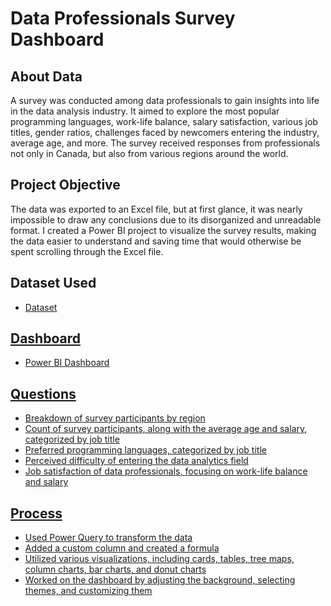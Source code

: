 # Data Professionals Survey Dashboard
## About Data
A survey was conducted among data professionals to gain insights into life in the data analysis industry. It aimed to explore the most popular programming languages, work-life balance, salary satisfaction, various job titles, gender ratios, challenges faced by newcomers entering the industry, average age, and more. The survey received responses from professionals not only in Canada, but also from various regions around the world.

## Project Objective
The data was exported to an Excel file, but at first glance, it was nearly impossible to draw any conclusions due to its disorganized and unreadable format. I created a Power BI project to visualize the survey results, making the data easier to understand and saving time that would otherwise be spent scrolling through the Excel file.

## Dataset Used
- <a href="https://github.com/AlexTheAnalyst/Power-BI/blob/main/Power%20BI%20-%20Final%20Project.xlsx">Dataset

## Dashboard

- <a href= "https://github.com/UmaMahor/Projects-SQL_PowerBI_Tableau/blob/PowerBI/Data%20Professionals%20Survey%20Breakdown.png">Power BI Dashboard

## Questions
- Breakdown of survey participants by region
- Count of survey participants, along with the average age and salary, categorized by job title
- Preferred programming languages, categorized by job title
- Perceived difficulty of entering the data analytics field
- Job satisfaction of data professionals, focusing on work-life balance and salary

## Process
- Used Power Query to transform the data
- Added a custom column and created a formula
- Utilized various visualizations, including cards, tables, tree maps, column charts, bar charts, and donut charts
- Worked on the dashboard by adjusting the background, selecting themes, and customizing them
